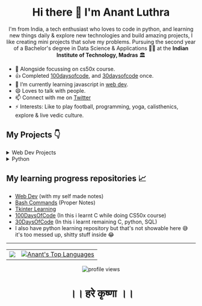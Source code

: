 <div align="center">
  <h1>Hi there 👋 I'm Anant Luthra</h1>
  <p>I'm from India, a tech enthusiast who loves to code in python, and learning new things daily & explore new technologies and build amazing projects, I like creating mini projects that solve my problems. Pursuing the second year of a Bachelor's degree in Data Science & Applications 👨‍🎓 at the <b>Indian Institute of Technology, Madras</b> 🏛️</p>
</div>

- 🔭 Alongside focussing on cs50x course.
- 👍 Completed [100daysofcode](https://twitter.com/anant_luthra_/status/1531500725238472705), and [30daysofcode](https://github.com/AnantLuthra/30daysofcode) once.
- 🌱 I’m currently learning javascript in [web dev](https://github.com/AnantLuthra/WebDev-Notes).
- 😄 Loves to talk with people.
- 📫 Connect with me on [Twitter](https://twitter.com/anant_luthra_)
- ⚡ Interests: Like to play football, programming, yoga, calisthenics, explore & live vedic culture.

## My Projects 👇

<details>
    <summary>Web Dev Projects</summary>
    <p>
    <ul>
        <li><a href="https://github.com/AnantLuthra/shopifyX">ShopifyX website</a> - It is a dummy website i made it
            for practicing my css, here is website link <a href="https://anantluthra.github.io/shopifyX/">🔗</a>
        </li>
        <li><a href="https://github.com/AnantLuthra/Web-Clock">Web Clock</a> - A website having an analog clock,
            made with HTML, CSS, JS.<a href="https://anantluthra.github.io/Web-Clock/">🔗</a></li>
    </ul>
    </p>
</details>
<details>
    <summary>Python</summary>
    <p>
    <ul>
        <li><a href="https://github.com/AnantLuthra/cli-music-player">CLI Music player made in python</a>🎶 - It is
            a CLI tool for playing music from our system our online by searching, in terminal and using windows
            music player.
        </li>
        <li><a href="https://github.com/Param302/TDS-Streamlit-WebApp">TDS Streamlit WebApp</a> - It is a web-app solution for our graded assignment 0 of course <a href="https://study.iitm.ac.in/ds/course_pages/BSSE2002.html">Tools in Data Science</a> in Diploma in Data Science, I contributed in utility functions.
        </li>
        <li><a href="https://github.com/AnantLuthra/wikipedia_searcher">Voice Wikipedia Search GUI made in python</a>🔊 - In this we can search on wikipedia through voice, littlebit like google.
        </li>
        <li><a href="https://github.com/AnantLuthra/birthay-notifier">Birthday Notifier made in python</a>🔔 - It gives notifications of birthdays for today and the next two days in text on WhatsApp, generated from an Excel sheet.
        </li>
        <li><a href="https://github.com/AnantLuthra/Health-Care-Notifier-System">Health care notifier system</a>🏃 - It remindes us to drink water, physical & eye exercise by sending desktop notifications. Made in python.
        </li>
        <li><a href="https://github.com/AnantLuthra/Laptop-battery-Care-notifier/">Laptop battery care tool</a>🔔 - Made in python, this tool notifies us if our laptop's battery level goes >= 85% or below 35%, so that we can plug in or out for having a better battery life.
        </li>
        <li><a href="https://github.com/AnantLuthra/Tkinter-projects/tree/master/Music%20player">Music player desktop software</a>🎶 - It is a GUI desktop software made in python through tkinter library, it plays music from selected directories, i tried to make it look like windows 10 music player, although it just opens the music file and plays in windows music player.
        </li>
        <li><a href="https://github.com/AnantLuthra/Tkinter-projects/tree/master/Calculator%20GUI">Calculator GUI made with python</a>🧭 - It is a calculator made through tkinter library in python, it has a pretty decent look.
        </li>
        <li><a href="https://github.com/AnantLuthra/A.I.-Assistant">Desktop AI system</a>👨‍💻 - It is desktop ai which does many tasks, like - updated repo on github, scrolling, switching windows, opening apps, searching wikipedia, telling news, playing games etc.. Made in python.
        </li>
        <li><a href="https://github.com/AnantLuthra/Md-to-pdf">Markdown to PDF Converter</a>(In progress) - It is a tool to create PDF from .md files.
        </li>
    </ul>
    </p>
</details>

## My learning progress repositories 📈

<ul>
    <li><a href="https://github.com/AnantLuthra/WebDev-Notes">Web Dev</a> (with my self made notes)
    </li>
    <li><a href="https://github.com/AnantLuthra/Bash-commands">Bash Commands</a> (Proper Notes)
    </li>
    <li><a href="https://github.com/AnantLuthra/Tkinter-learning">Tkinter Learning</a>
    </li>
    <li><a href="https://github.com/AnantLuthra/100daysofcode">100DaysOfCode</a> (In this i learnt C while doing CS50x course)
    </li>
    <li><a href="https://github.com/AnantLuthra/30daysofcode">30DaysOfCode</a> (In this i learnt remaining C, python, SQL)
    </li>
    <li>I also have python learning repository but that's not showable here 😅 it's too messed up, shitty stuff inside 😂</li>
</ul>

---
<div align="center">
  <table>
    <tr>
      <td>
         <a href="http://www.github.com/AnantLuthra"><img src="https://github-readme-streak-stats.herokuapp.com/?user=anantluthra&theme=chartreuse-dark" /></a>
      </td>
      <td>
        <a href="https://github.com/AnantLuthra"><img alt="Anant's Top Languages" src="https://github-readme-stats.vercel.app/api/top-langs/?username=anantluthra&layout=compact&theme=chartreuse-dark"/></a>
      </td>
    </tr>
  </table>
  <p style="text-align: center;">
          <img src="https://komarev.com/ghpvc/?username=anantluthra" alt="profile views">
  </p>
  <h1 style="text-align: center;">।। हरे कृष्णा ।।</h1>
</div>




